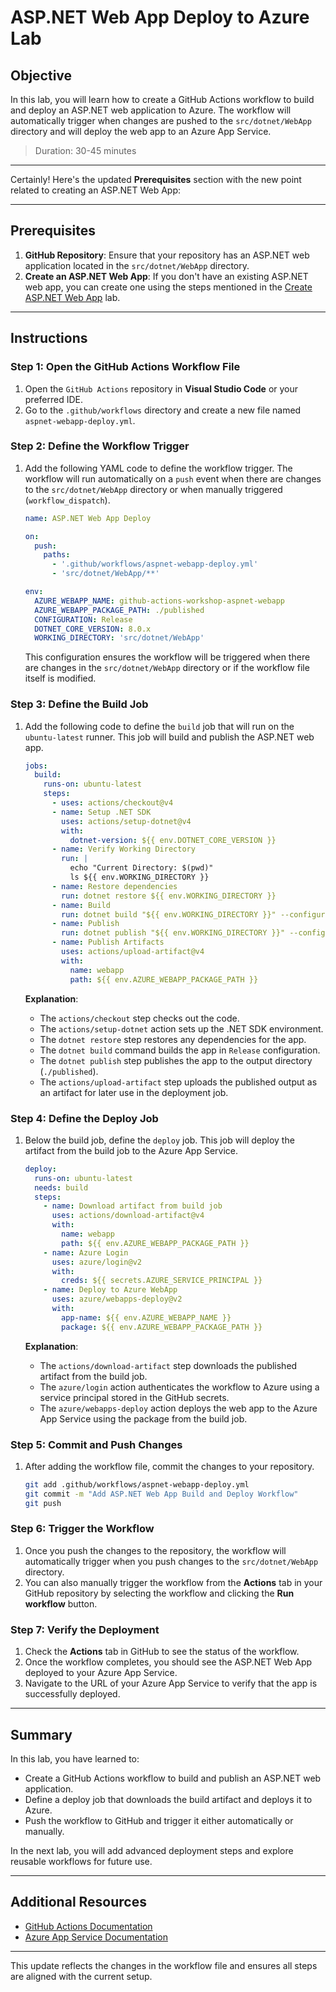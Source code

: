 # ASP.NET Web App Deploy to Azure Lab

## Objective

In this lab, you will learn how to create a GitHub Actions workflow to build and deploy an ASP.NET web application to Azure. The workflow will automatically trigger when changes are pushed to the `src/dotnet/WebApp` directory and will deploy the web app to an Azure App Service.

> Duration: 30-45 minutes

---

Certainly! Here's the updated **Prerequisites** section with the new point related to creating an ASP.NET Web App:

---

## Prerequisites

1. **GitHub Repository**: Ensure that your repository has an ASP.NET web application located in the `src/dotnet/WebApp` directory.
2. **Create an ASP.NET Web App**: If you don't have an existing ASP.NET web app, you can create one using the steps mentioned in the [Create ASP.NET Web App](../create-aspnet-webapp.md) lab.

---

## Instructions

### Step 1: Open the GitHub Actions Workflow File

1. Open the `GitHub Actions` repository in **Visual Studio Code** or your preferred IDE.
2. Go to the `.github/workflows` directory and create a new file named `aspnet-webapp-deploy.yml`.

### Step 2: Define the Workflow Trigger

1. Add the following YAML code to define the workflow trigger. The workflow will run automatically on a `push` event when there are changes to the `src/dotnet/WebApp` directory or when manually triggered (`workflow_dispatch`).

   ```yaml
   name: ASP.NET Web App Deploy

   on:
     push:
       paths:
         - '.github/workflows/aspnet-webapp-deploy.yml'
         - 'src/dotnet/WebApp/**'

   env:
     AZURE_WEBAPP_NAME: github-actions-workshop-aspnet-webapp
     AZURE_WEBAPP_PACKAGE_PATH: ./published
     CONFIGURATION: Release
     DOTNET_CORE_VERSION: 8.0.x
     WORKING_DIRECTORY: 'src/dotnet/WebApp'
   ```

   This configuration ensures the workflow will be triggered when there are changes in the `src/dotnet/WebApp` directory or if the workflow file itself is modified.

### Step 3: Define the Build Job

1. Add the following code to define the `build` job that will run on the `ubuntu-latest` runner. This job will build and publish the ASP.NET web app.

   ```yaml
   jobs:
     build:
       runs-on: ubuntu-latest
       steps:
         - uses: actions/checkout@v4
         - name: Setup .NET SDK
           uses: actions/setup-dotnet@v4
           with:
             dotnet-version: ${{ env.DOTNET_CORE_VERSION }}
         - name: Verify Working Directory
           run: |
             echo "Current Directory: $(pwd)"
             ls ${{ env.WORKING_DIRECTORY }}
         - name: Restore dependencies
           run: dotnet restore ${{ env.WORKING_DIRECTORY }}
         - name: Build
           run: dotnet build "${{ env.WORKING_DIRECTORY }}" --configuration ${{ env.CONFIGURATION }} --no-restore
         - name: Publish
           run: dotnet publish "${{ env.WORKING_DIRECTORY }}" --configuration ${{ env.CONFIGURATION }} --output "${{ env.AZURE_WEBAPP_PACKAGE_PATH }}"
         - name: Publish Artifacts
           uses: actions/upload-artifact@v4
           with:
             name: webapp
             path: ${{ env.AZURE_WEBAPP_PACKAGE_PATH }}
   ```

   **Explanation**:

   - The `actions/checkout` step checks out the code.
   - The `actions/setup-dotnet` action sets up the .NET SDK environment.
   - The `dotnet restore` step restores any dependencies for the app.
   - The `dotnet build` command builds the app in `Release` configuration.
   - The `dotnet publish` step publishes the app to the output directory (`./published`).
   - The `actions/upload-artifact` step uploads the published output as an artifact for later use in the deployment job.

### Step 4: Define the Deploy Job

1. Below the build job, define the `deploy` job. This job will deploy the artifact from the build job to the Azure App Service.

   ```yaml
   deploy:
     runs-on: ubuntu-latest
     needs: build
     steps:
       - name: Download artifact from build job
         uses: actions/download-artifact@v4
         with:
           name: webapp
           path: ${{ env.AZURE_WEBAPP_PACKAGE_PATH }}
       - name: Azure Login
         uses: azure/login@v2
         with:
           creds: ${{ secrets.AZURE_SERVICE_PRINCIPAL }}
       - name: Deploy to Azure WebApp
         uses: azure/webapps-deploy@v2
         with:
           app-name: ${{ env.AZURE_WEBAPP_NAME }}
           package: ${{ env.AZURE_WEBAPP_PACKAGE_PATH }}
   ```

   **Explanation**:

   - The `actions/download-artifact` step downloads the published artifact from the build job.
   - The `azure/login` action authenticates the workflow to Azure using a service principal stored in the GitHub secrets.
   - The `azure/webapps-deploy` action deploys the web app to the Azure App Service using the package from the build job.

### Step 5: Commit and Push Changes

1. After adding the workflow file, commit the changes to your repository.

   ```bash
   git add .github/workflows/aspnet-webapp-deploy.yml
   git commit -m "Add ASP.NET Web App Build and Deploy Workflow"
   git push
   ```

### Step 6: Trigger the Workflow

1. Once you push the changes to the repository, the workflow will automatically trigger when you push changes to the `src/dotnet/WebApp` directory.
2. You can also manually trigger the workflow from the **Actions** tab in your GitHub repository by selecting the workflow and clicking the **Run workflow** button.

### Step 7: Verify the Deployment

1. Check the **Actions** tab in GitHub to see the status of the workflow.
2. Once the workflow completes, you should see the ASP.NET Web App deployed to your Azure App Service.
3. Navigate to the URL of your Azure App Service to verify that the app is successfully deployed.

---

## Summary

In this lab, you have learned to:

- Create a GitHub Actions workflow to build and publish an ASP.NET web application.
- Define a deploy job that downloads the build artifact and deploys it to Azure.
- Push the workflow to GitHub and trigger it either automatically or manually.

In the next lab, you will add advanced deployment steps and explore reusable workflows for future use.

---

## Additional Resources

- [GitHub Actions Documentation](https://docs.github.com/en/actions)
- [Azure App Service Documentation](https://learn.microsoft.com/en-us/azure/app-service/)

---

This update reflects the changes in the workflow file and ensures all steps are aligned with the current setup.
